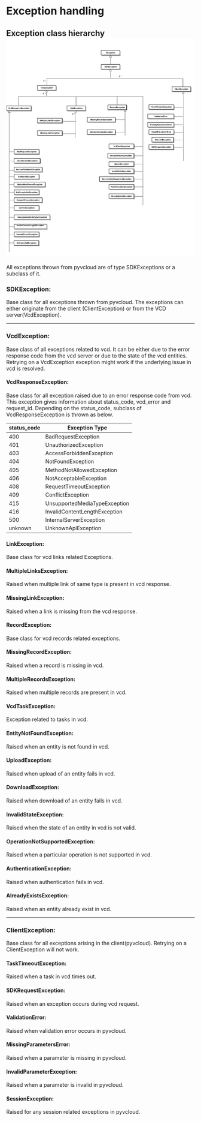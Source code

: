 Exception handling
==================

## Exception class hierarchy![Exception Class Hierarchy.jpg](Exception%20Class%20Hierarchy.jpg)

All exceptions thrown from pyvcloud are of type SDKExceptions or a subclass of it. 

### SDKException: ###
   Base class for all exceptions thrown from pyvcloud. The exceptions can either originate from the client (ClientException) or from the VCD server(VcdException). 
   
   ---
   
### VcdException: ###
   Base class of all exceptions related to vcd. It can be either due to the error response code from the vcd server or due to the state of the vcd entities. Retrying on a VcdException exception might work if the underlying issue in vcd is resolved.


#### VcdResponseException: ####
   Base class for all exception raised due to an error response code from vcd. This exception gives information about status_code, vcd_error and request_id. Depending on the status_code, subclass of VcdResponseException is thrown as below.
   
| status_code   | Exception Type                 |
| ------------- | -------------------------------|
| 400           | BadRequestException            |
| 401           | UnauthorizedException          |
| 403           | AccessForbiddenException       |
| 404           | NotFoundException              |
| 405           | MethodNotAllowedException      |
| 406           | NotAcceptableException         |
| 408           | RequestTimeoutException        |
| 409           | ConflictException              |
| 415           | UnsupportedMediaTypeException  |
| 416           | InvalidContentLengthException  |
| 500           | InternalServerException        |
| unknown       | UnknownApiException            |
 
 
#### LinkException: ####
   Base class for vcd links related Exceptions.

#### MultipleLinksException: ####
   Raised when multiple link of same type is present in vcd response.

#### MissingLinkException: ####
   Raised when a link is missing from the vcd response.

#### RecordException: ####
   Base class for vcd records related exceptions.

#### MissingRecordException: ####
   Raised when a record is missing in vcd.

#### MultipleRecordsException: ####
   Raised when multiple records are present in vcd.

#### VcdTaskException: ####
   Exception related to tasks in vcd.

#### EntityNotFoundException: ####
   Raised when an entity is not found in vcd.

#### UploadException: ####
   Raised when upload of an entity fails in vcd.

#### DownloadException: ####
   Raised when download of an entity fails in vcd.

#### InvalidStateException: ####
   Raised when the state of an entity in vcd is not valid.

#### OperationNotSupportedException: ####
   Raised when a particular operation is not supported in vcd.

#### AuthenticationException: ####
   Raised when authentication fails in vcd.  

#### AlreadyExistsException: ####
   Raised when an entity already exist in vcd.
   
   ---


### ClientException: ###
   Base class for all exceptions arising in the client(pyvcloud). Retrying on a ClientException will not work.
   
#### TaskTimeoutException: ####
   Raised when a task in vcd times out.

#### SDKRequestException:  ####
   Raised when an exception occurs during vcd request.

#### ValidationError:    ####
   Raised when validation error occurs in pyvcloud.

#### MissingParametersError:  ####
   Raised when a parameter is missing in pyvcloud.

#### InvalidParameterException:  ####
   Raised when a parameter is invalid in pyvcloud.

#### SessionException:  ####
   Raised for any session related exceptions in pyvcloud.


   
